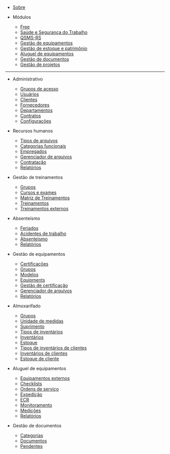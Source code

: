 - [Sobre](?id=sobre)

- Módulos

    - [Free](packs/free.md)
    - [Saúde e Segurança do Trabalho](packs/occupational_health_and_safety.md)
    - [QSMS-RS](packs/qsms-rs.md)
    - [Gestão de equipamentos](packs/equipment-management.md)
    - [Gestão de estoque e patrimônio](packs/inventory-and-asset-management.md)
    - [Aluguel de equipamentos](packs/rental.md)
    - [Gestão de documentos](packs/documents-management.md)
    - [Gestão de projetos](packs/project-management.md)

---

- Administrativo

    - [Grupos de acesso](modules/administrative/access-groups.md)
    - [Usuários](modules/administrative/users.md)
    - [Clientes](modules/administrative/customers.md)
    - [Fornecedores](modules/administrative/vendors.md)
    - [Departamentos](modules/administrative/departments.md)
    - [Contratos](modules/administrative/contracts.md)
    - [Configurações](modules/administrative/settings.md)

- Recursos humanos

    - [Tipos de arquivos](modules/human-resources/file-types)
    - [Categorias funcionais](modules/human-resources/roles)
    - [Empregados](modules/human-resources/employees)
    - [Gerenciador de arquivos](modules/human-resources/file-manager)
    - [Contratação](modules/human-resources/hirings)
    - [Relatórios](modules/human-resources/reports)

- Gestão de treinamentos

    - [Grupos](modules/training-management/groups.md)
    - [Cursos e exames](modules/training-management/courses.md)
    - [Matriz de Treinamentos](modules/training-management/training-matrix.md)
    - [Treinamentos](modules/training-management/trainings.md)
    - [Treinamentos externos](modules/training-management/external-training.md)

- Absenteísmo

    - [Feriados](modules/qhsa/holidays.md)
    - [Acidentes de trabalho](modules/qhsa/work-accidents.md)
    - [Absenteísmo](modules/qhsa/absenteeism.md)
    - [Relatórios](modules/qhsa/reports.md)

- Gestão de equipamentos
    - [Certificações](modules/equipment-management/certifications.md)
    - [Grupos](modules/equipment-management/groups.md)
    - [Modelos](modules/equipment-management/models.md)
    - [Equipments](modules/equipment-management/equipments.md)
    - [Gestão de certificação](modules/equipment-management/certification-management.md)
    - [Gerenciador de arquivos](modules/equipment-management/file-manager)
    - [Relatórios](modules/equipment-management/reports.md)

- Almoxarifado
    - [Grupos](modules/warehouse/groups.md)
    - [Unidade de medidas](modules/warehouse/measurement-units.md)
    - [Suprimento](modules/warehouse/supplies.md)
    - [Tipos de inventários](modules/warehouse/inventory-types.md)
    - [Inventários](modules/warehouse/inventory.md)
    - [Estoque](modules/warehouse/stock.md)
    - [Tipos de inventários de clientes](modules/warehouse/customer-inventory-types.md)
    - [Inventários de clientes](modules/warehouse/customer-inventory.md)
    - [Estoque de cliente](modules/warehouse/customer-stock)

- Aluguel de equipamentos
    - [Equipamentos externos](modules/rental/external-equipments.md)
    - [Checklists](modules/rental/checklist.md)
    - [Ordens de serviço](modules/rental/service-orders.md)
    - [Expedição](modules/rental/expeditions.md)
    - [ECR](modules/rental/ecr.md)
    - [Monitoramento](modules/rental/monitoring.md)
    - [Medições](modules/rental/measurements.md)
    - [Relatórios](modules/rental/reports.md)

- Gestão de documentos
    - [Categorias](modules/equipment-management/categories.md)
    - [Documentos](modules/equipment-management/files.md)
    - [Pendentes](modules/equipment-management/pendings.md)